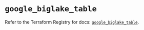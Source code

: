 # `google_biglake_table`

Refer to the Terraform Registry for docs: [`google_biglake_table`](https://registry.terraform.io/providers/hashicorp/google/6.38.0/docs/resources/biglake_table).

